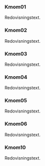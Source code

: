 ### Kmom01

Redovisningstext.

### Kmom02

Redovisningstext.

### Kmom03

Redovisningstext.

### Kmom04

Redovisningstext.

### Kmom05

Redovisningstext.

### Kmom06

Redovisningstext.

### Kmom10

Redovisningstext.
